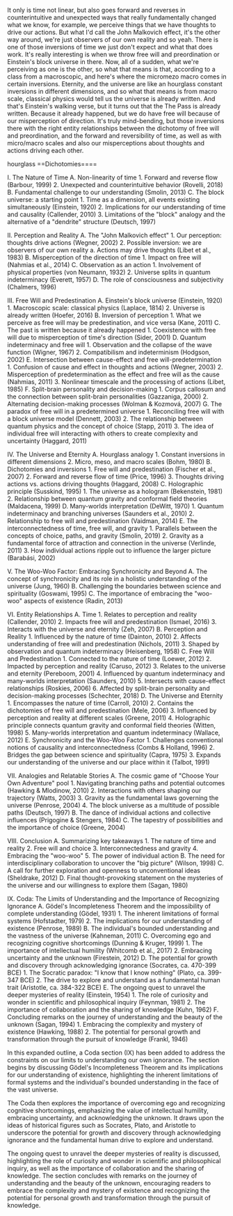 It only is time not linear, but also goes forward and reverses in counterintuitive and unexpected ways that really fundamentally changed what we know, for example, we perceive things that we have thoughts to drive our actions. But what I'd call the John Malkovich effect, it's the other way around, we're just observers of our own reality and so yeah. There is one of those inversions of time we just don't expect and what that does work. It's really interesting is when we throw free will and preordination or Einstein's block universe in there. Now, all of a sudden, what we're perceiving as one is the other, so what that means is that, according to a class from a macroscopic, and here's where the micromezo macro comes in certain inversions. Eternity, and the universe are like an hourglass constant inversions in different dimensions, and so what that means is from macro scale, classical physics would tell us the universe is already written. And that's Einstein's walking verse, but it turns out that the The Pass is already written. Because it already happened, but we do have free will because of our misperception of direction. It's truly mind-bending, but those inversions there with the right entity relationships between the dichotomy of free will and preordination, and the forward and reversibility of time, as well as with micro/macro scales and also our misperceptions about thoughts and actions driving each other.

hourglass ==Dichotomies====


I. The Nature of Time
   A. Non-linearity of time
      1. Forward and reverse flow (Barbour, 1999)
      2. Unexpected and counterintuitive behavior (Rovelli, 2018)
   B. Fundamental challenge to our understanding (Smolin, 2013)
   C. The block universe: a starting point
      1. Time as a dimension, all events existing simultaneously (Einstein, 1920)
      2. Implications for our understanding of time and causality (Callender, 2010)
      3. Limitations of the "block" analogy and the alternative of a "dendrite" structure (Deutsch, 1997)
   
II. Perception and Reality
   A. The "John Malkovich effect"
      1. Our perception: thoughts drive actions (Wegner, 2002)
      2. Possible inversion: we are observers of our own reality
         a. Actions may drive thoughts (Libet et al., 1983)
   B. Misperception of the direction of time
      1. Impact on free will (Nahmias et al., 2014)
   C. Observation as an action
      1. Involvement of physical properties (von Neumann, 1932)
      2. Universe splits in quantum indeterminacy (Everett, 1957)
   D. The role of consciousness and subjectivity (Chalmers, 1996)

III. Free Will and Predestination
   A. Einstein's block universe (Einstein, 1920)
      1. Macroscopic scale: classical physics (Laplace, 1814)
      2. Universe is already written (Hoefer, 2016)
   B. Inversion of perception
      1. What we perceive as free will may be predestination, and vice versa (Kane, 2011)
   C. The past is written because it already happened
      1. Coexistence with free will due to misperception of time's direction (Sider, 2001)
   D. Quantum indeterminacy and free will
      1. Observation and the collapse of the wave function (Wigner, 1967)
      2. Compatibilism and indeterminism (Hodgson, 2002)
   E. Intersection between cause-effect and free will-predetermination
      1. Confusion of cause and effect in thoughts and actions (Wegner, 2003)
      2. Misperception of predetermination as the effect and free will as the cause (Nahmias, 2011)
      3. Nonlinear timescale and the processing of actions (Libet, 1985)
   F. Split-brain personality and decision-making
      1. Corpus callosum and the connection between split-brain personalities (Gazzaniga, 2000)
      2. Alternating decision-making processes (Wolman & Kozmová, 2007)
   G. The paradox of free will in a predetermined universe
      1. Reconciling free will with a block universe model (Dennett, 2003)
      2. The relationship between quantum physics and the concept of choice (Stapp, 2011)
      3. The idea of individual free will interacting with others to create complexity and uncertainty (Haggard, 2011)

IV. The Universe and Eternity
   A. Hourglass analogy
      1. Constant inversions in different dimensions
      2. Micro, meso, and macro scales (Bohm, 1980)
   B. Dichotomies and inversions
      1. Free will and predestination (Fischer et al., 2007)
      2. Forward and reverse flow of time (Price, 1996)
      3. Thoughts driving actions vs. actions driving thoughts (Haggard, 2008)
   C. Holographic principle (Susskind, 1995)
      1. The universe as a hologram (Bekenstein, 1981)
      2. Relationship between quantum gravity and conformal field theories (Maldacena, 1999)
   D. Many-worlds interpretation (DeWitt, 1970)
      1. Quantum indeterminacy and branching universes (Saunders et al., 2010)
      2. Relationship to free will and predestination (Vaidman, 2014)
   E. The interconnectedness of time, free will, and gravity
      1. Parallels between the concepts of choice, paths, and gravity (Smolin, 2019)
      2. Gravity as a fundamental force of attraction and connection in the universe (Verlinde, 2011)
      3. How individual actions ripple out to influence the larger picture (Barabási, 2002)

V. The Woo-Woo Factor: Embracing Synchronicity and Beyond
   A. The concept of synchronicity and its role in a holistic understanding of the universe (Jung, 1960)
   B. Challenging the boundaries between science and spirituality (Goswami, 1995)
   C. The importance of embracing the "woo-woo" aspects of existence (Radin, 2013)

VI. Entity Relationships
   A. Time
      1. Relates to perception and reality (Callender, 2010)
      2. Impacts free will and predestination (Ismael, 2016)
      3. Interacts with the universe and eternity (Zeh, 2007)
   B. Perception and Reality
      1. Influenced by the nature of time (Dainton, 2010)
      2. Affects understanding of free will and predestination (Nichols, 2011)
      3. Shaped by observation and quantum indeterminacy (Heisenberg, 1958)
   C. Free Will and Predestination
      1. Connected to the nature of time (Loewer, 2012)
      2. Impacted by perception and reality (Caruso, 2012)
      3. Relates to the universe and eternity (Pereboom, 2001)
      4. Influenced by quantum indeterminacy and many-worlds interpretation (Saunders, 2010)
      5. Intersects with cause-effect relationships (Roskies, 2006)
      6. Affected by split-brain personality and decision-making processes (Schechter, 2018)
   D. The Universe and Eternity
      1. Encompasses the nature of time (Carroll, 2010)
      2. Contains the dichotomies of free will and predestination (Mele, 2006)
      3. Influenced by perception and reality at different scales (Greene, 2011)
      4. Holographic principle connects quantum gravity and conformal field theories (Witten, 1998)
      5. Many-worlds interpretation and quantum indeterminacy (Wallace, 2012)
   E. Synchronicity and the Woo-Woo Factor
      1. Challenges conventional notions of causality and interconnectedness (Combs & Holland, 1996)
      2. Bridges the gap between science and spirituality (Capra, 1975)
      3. Expands our understanding of the universe and our place within it (Talbot, 1991)

VII. Analogies and Relatable Stories
   A. The cosmic game of "Choose Your Own Adventure" pool
      1. Navigating branching paths and potential outcomes (Hawking & Mlodinow, 2010)
      2. Interactions with others shaping our trajectory (Watts, 2003)
      3. Gravity as the fundamental laws governing the universe (Penrose, 2004)
      4. The block universe as a multitude of possible paths (Deutsch, 1997)
   B. The dance of individual actions and collective influences (Prigogine & Stengers, 1984)
   C. The tapestry of possibilities and the importance of choice (Greene, 2004)

VIII. Conclusion
   A. Summarizing key takeaways
      1. The nature of time and reality
      2. Free will and choice
      3. Interconnectedness and gravity
      4. Embracing the "woo-woo"
      5. The power of individual action
   B. The need for interdisciplinary collaboration to uncover the "big picture" (Wilson, 1998)
   C. A call for further exploration and openness to unconventional ideas (Sheldrake, 2012)
   D. Final thought-provoking statement on the mysteries of the universe and our willingness to explore them (Sagan, 1980)

IX. Coda: The Limits of Understanding and the Importance of Recognizing Ignorance
   A. Gödel's Incompleteness Theorem and the impossibility of complete understanding (Gödel, 1931)
      1. The inherent limitations of formal systems (Hofstadter, 1979)
      2. The implications for our understanding of existence (Penrose, 1989)
   B. The individual's bounded understanding and the vastness of the universe (Kahneman, 2011)
   C. Overcoming ego and recognizing cognitive shortcomings (Dunning & Kruger, 1999)
      1. The importance of intellectual humility (Whitcomb et al., 2017)
      2. Embracing uncertainty and the unknown (Firestein, 2012)
   D. The potential for growth and discovery through acknowledging ignorance (Socrates, ca. 470-399 BCE)
      1. The Socratic paradox: "I know that I know nothing" (Plato, ca. 399-347 BCE)
      2. The drive to explore and understand as a fundamental human trait (Aristotle, ca. 384-322 BCE)
   E. The ongoing quest to unravel the deeper mysteries of reality (Einstein, 1954)
      1. The role of curiosity and wonder in scientific and philosophical inquiry (Feynman, 1981)
      2. The importance of collaboration and the sharing of knowledge (Kuhn, 1962)
   F. Concluding remarks on the journey of understanding and the beauty of the unknown (Sagan, 1994)
      1. Embracing the complexity and mystery of existence (Hawking, 1988)
      2. The potential for personal growth and transformation through the pursuit of knowledge (Frankl, 1946)

In this expanded outline, a Coda section (IX) has been added to address the constraints on our limits to understanding our own ignorance. The section begins by discussing Gödel's Incompleteness Theorem and its implications for our understanding of existence, highlighting the inherent limitations of formal systems and the individual's bounded understanding in the face of the vast universe.

The Coda then explores the importance of overcoming ego and recognizing cognitive shortcomings, emphasizing the value of intellectual humility, embracing uncertainty, and acknowledging the unknown. It draws upon the ideas of historical figures such as Socrates, Plato, and Aristotle to underscore the potential for growth and discovery through acknowledging ignorance and the fundamental human drive to explore and understand.

The ongoing quest to unravel the deeper mysteries of reality is discussed, highlighting the role of curiosity and wonder in scientific and philosophical inquiry, as well as the importance of collaboration and the sharing of knowledge. The section concludes with remarks on the journey of understanding and the beauty of the unknown, encouraging readers to embrace the complexity and mystery of existence and recognizing the potential for personal growth and transformation through the pursuit of knowledge.